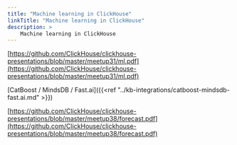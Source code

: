 ```yaml
---
title: "Machine learning in ClickHouse"
linkTitle: "Machine learning in ClickHouse"
description: >
    Machine learning in ClickHouse
---
```

[https://github.com/ClickHouse/clickhouse-presentations/blob/master/meetup31/ml.pdf](https://github.com/ClickHouse/clickhouse-presentations/blob/master/meetup31/ml.pdf)

[CatBoost / MindsDB / Fast.ai]({{<ref "../kb-integrations/catboost-mindsdb-fast.ai.md" >}})

[https://github.com/ClickHouse/clickhouse-presentations/blob/master/meetup38/forecast.pdf](https://github.com/ClickHouse/clickhouse-presentations/blob/master/meetup38/forecast.pdf)
